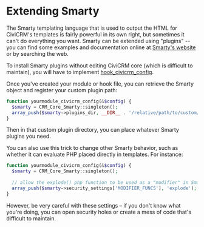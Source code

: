 # Extending Smarty

The Smarty templating language that is used to output the HTML for
CiviCRM's templates is fairly powerful in its own right, but sometimes
it can't do everything you want.  Smarty can be extended using "plugins"
-- you can find some examples and documentation online at [Smarty's website](http://www.smarty.net) or by searching the web.

To install Smarty plugins without editing CiviCRM core (which is
difficult to maintain), you will have to implement 
[hook_civicrm_config](../../hooks/hook_civicrm_config.md).

Once you've created your module or hook file, you can retrieve the
Smarty object and register your custom plugin path:

```php
function yourmodule_civicrm_config(&$config) {
  $smarty = CRM_Core_Smarty::singleton();
  array_push($smarty->plugins_dir, __DIR__ . '/relative/path/to/custom/plugin/directory');
}
```

Then in that custom plugin directory, you can place whatever Smarty
plugins you need.

You can also use this trick to change other Smarty behavior, such as
whether it can evaluate PHP placed directly in templates. For instance:

```php
function yourmodule_civicrm_config(&$config) {
  $smarty = CRM_Core_Smarty::singleton();
  
  // allow the explode() php function to be used as a "modifier" in Smarty templates
  array_push($smarty->security_settings['MODIFIER_FUNCS'], 'explode'); 
}
```

However, be very careful with these settings – if you don't know what
you're doing, you can open security holes or create a mess of code
that's difficult to maintain.
